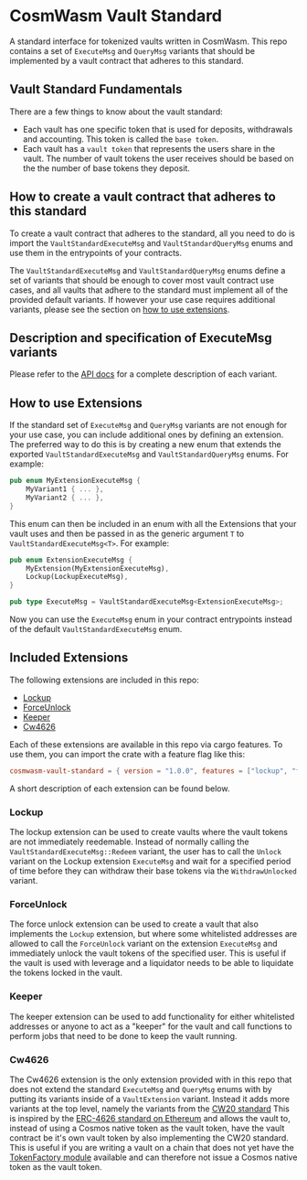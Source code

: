 # CosmWasm Vault Standard

A standard interface for tokenized vaults written in CosmWasm. This repo contains a set of `ExecuteMsg` and `QueryMsg` variants that should be implemented by a vault contract that adheres to this standard.

## Vault Standard Fundamentals
There are a few things to know about the vault standard:
* Each vault has one specific token that is used for deposits, withdrawals and accounting. This token is called the `base token`.
* Each vault has a `vault token` that represents the users share in the vault. The number of vault tokens the user receives should be based on the the number of base tokens they deposit.

## How to create a vault contract that adheres to this standard

To create a vault contract that adheres to the standard, all you need to do is import the `VaultStandardExecuteMsg` and `VaultStandardQueryMsg` enums and use them in the entrypoints of your contracts.

The `VaultStandardExecuteMsg` and `VaultStandardQueryMsg` enums define a set of variants that should be enough to cover most vault contract use cases, and all vaults that adhere to the standard must implement all of the provided default variants. If however your use case requires additional variants, please see the section on [how to use extensions](#how-to-use-extensions).


## Description and specification of ExecuteMsg variants
Please refer to the [API docs](https://docs.rs/cosmwasm-vault-standard) for a complete description of each variant.

## How to use Extensions

If the standard set of `ExecuteMsg` and `QueryMsg` variants are not enough for your use case, you can include additional ones by defining an extension. The preferred way to do this is by creating a new enum that extends the exported `VaultStandardExecuteMsg` and `VaultStandardQueryMsg` enums. For example:

```rust
pub enum MyExtensionExecuteMsg {
    MyVariant1 { ... },
    MyVariant2 { ... },
}
```
This enum can then be included in an enum with all the Extensions that your vault uses and then be passed in as the generic argument `T` to `VaultStandardExecuteMsg<T>`. For example:

```rust
pub enum ExtensionExecuteMsg {
    MyExtension(MyExtensionExecuteMsg),
    Lockup(LockupExecuteMsg),
}

pub type ExecuteMsg = VaultStandardExecuteMsg<ExtensionExecuteMsg>;
```

Now you can use the `ExecuteMsg` enum in your contract entrypoints instead of the default `VaultStandardExecuteMsg` enum.

## Included Extensions

The following extensions are included in this repo:
* [Lockup](src/extensions/lockup.rs)
* [ForceUnlock](src/extensions/force_unlock.rs)
* [Keeper](src/extensions/keeper.rs)
* [Cw4626](src/extensions/cw4626.rs)

Each of these extensions are available in this repo via cargo features. To use them, you can import the crate with a feature flag like this:

```toml
cosmwasm-vault-standard = { version = "1.0.0", features = ["lockup", "force_unlock"] }
```

A short description of each extension can be found below.

### Lockup
The lockup extension can be used to create vaults where the vault tokens are not immediately reedemable. Instead of normally calling the `VaultStandardExecuteMsg::Redeem` variant, the user has to call the `Unlock` variant on the Lockup extension `ExecuteMsg` and wait for a specified period of time before they can withdraw their base tokens via the `WithdrawUnlocked` variant.

### ForceUnlock
The force unlock extension can be used to create a vault that also implements the `Lockup` extension, but where some whitelisted addresses are allowed to call the `ForceUnlock` variant on the extension `ExecuteMsg` and immediately unlock the vault tokens of the specified user. This is useful if the vault is used  with leverage and a liquidator needs to be able to liquidate the tokens locked in the vault.

### Keeper
The keeper extension can be used to add functionality for either whitelisted addresses or anyone to act as a "keeper" for the vault and call functions to perform jobs that need to be done to keep the vault running.

### Cw4626
The Cw4626 extension is the only extension provided with in this repo that does not extend the standard `ExecuteMsg` and `QueryMsg` enums with by putting its variants inside of a `VaultExtension` variant. Instead it adds more variants at the top level, namely the variants from the [CW20 standard](https://github.com/CosmWasm/cw-plus/tree/main/packages/cw20) This is inspired by the [ERC-4626 standard on Ethereum](https://ethereum.org/en/developers/docs/standards/tokens/erc-4626/) and allows the vault to, instead of using a Cosmos native token as the vault token, have the vault contract be it's own vault token by also implementing the CW20 standard. This is useful if you are writing a vault on a chain that does not yet have the [TokenFactory module](https://github.com/CosmWasm/token-factory) available and can therefore not issue a Cosmos native token as the vault token.

